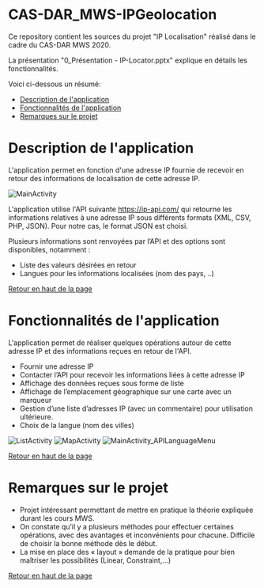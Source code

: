 # CAS-DAR_MWS-IPGeolocation
<a name="top"></a>
Ce repository contient les sources du projet "IP Localisation" réalisé dans le cadre du CAS-DAR MWS 2020.

La présentation "0_Présentation - IP-Locator.pptx" explique en détails les fonctionnalités. 

Voici ci-dessous un résumé:

- [Description de l'application](#description-application)
- [Fonctionnalités de l'application](#fonction-application)
- [Remarques sur le projet](#remarques-projet)

<a name="description-application"></a>
# Description de l'application
L'application permet en fonction d'une adresse IP fournie de recevoir en retour des informations de localisation de cette adresse IP.

![MainActivity](doc/MainActivity.png)

L'application utilise l'API suivante https://ip-api.com/ qui retourne les informations relatives à une adresse IP sous différents formats (XML, CSV, PHP, JSON). Pour notre cas, le format JSON est choisi. 

Plusieurs informations sont renvoyées par l’API et des options sont disponibles, notamment :
* Liste des valeurs désirées en retour
* Langues pour les informations localisées (nom des pays, ..)

<a href="#top">Retour en haut de la page</a>

<a name="fonction-application"></a>
# Fonctionnalités de l'application
L'application permet de réaliser quelques opérations autour de cette adresse IP et des informations reçues en retour de l'API.

* Fournir une adresse IP 
* Contacter l’API pour recevoir les informations liées à cette adresse IP
* Affichage des données reçues sous forme de liste
* Affichage de l’emplacement géographique sur une carte avec un marqueur
* Gestion d’une liste d’adresses IP (avec un commentaire) pour utilisation ultérieure.
* Choix de la langue (nom des villes)

![ListActivity](doc/ListActivity.png)
![MapActivity](doc/MapActivity.png)
![MainActivity_APILanguageMenu](doc/MainActivity_APILanguageMenu.png)

<a href="#top">Retour en haut de la page</a>

<a name="remarques-projet"></a>
# Remarques sur le projet
* Projet intéressant permettant de mettre en pratique la théorie expliquée durant les cours MWS.
* On constate qu’il y a plusieurs méthodes pour effectuer certaines opérations, avec des avantages et inconvénients pour chacune. Difficile de choisir la bonne méthode dès le début.
* La mise en place des « layout » demande de la pratique pour bien maîtriser les possibilités (Linear, Constraint,...)

<a href="#top">Retour en haut de la page</a>

